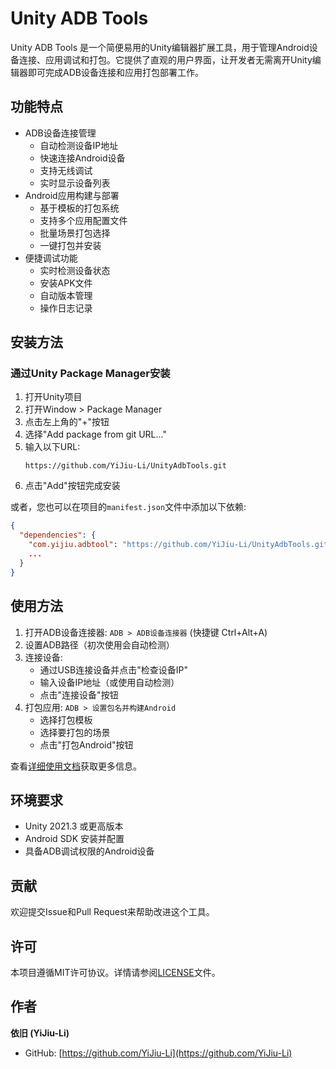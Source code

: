 
# Unity ADB Tools

Unity ADB Tools 是一个简便易用的Unity编辑器扩展工具，用于管理Android设备连接、应用调试和打包。它提供了直观的用户界面，让开发者无需离开Unity编辑器即可完成ADB设备连接和应用打包部署工作。

## 功能特点

- ADB设备连接管理
  - 自动检测设备IP地址
  - 快速连接Android设备
  - 支持无线调试
  - 实时显示设备列表
- Android应用构建与部署
  - 基于模板的打包系统
  - 支持多个应用配置文件
  - 批量场景打包选择
  - 一键打包并安装
- 便捷调试功能
  - 实时检测设备状态
  - 安装APK文件
  - 自动版本管理
  - 操作日志记录

## 安装方法

### 通过Unity Package Manager安装

1. 打开Unity项目
2. 打开Window > Package Manager
3. 点击左上角的"+"按钮
4. 选择"Add package from git URL..."
5. 输入以下URL:
   ```
   https://github.com/YiJiu-Li/UnityAdbTools.git
   ```
6. 点击"Add"按钮完成安装

或者，您也可以在项目的`manifest.json`文件中添加以下依赖:

```json
{
  "dependencies": {
    "com.yijiu.adbtool": "https://github.com/YiJiu-Li/UnityAdbTools.git",
    ...
  }
}
```

## 使用方法

1. 打开ADB设备连接器: `ADB > ADB设备连接器` (快捷键 Ctrl+Alt+A)
2. 设置ADB路径（初次使用会自动检测）
3. 连接设备:
   - 通过USB连接设备并点击"检查设备IP"
   - 输入设备IP地址（或使用自动检测）
   - 点击"连接设备"按钮
4. 打包应用: `ADB > 设置包名并构建Android`
   - 选择打包模板
   - 选择要打包的场景
   - 点击"打包Android"按钮

查看[详细使用文档](Documentation~/usage.md)获取更多信息。

## 环境要求

- Unity 2021.3 或更高版本
- Android SDK 安装并配置
- 具备ADB调试权限的Android设备

## 贡献

欢迎提交Issue和Pull Request来帮助改进这个工具。

## 许可

本项目遵循MIT许可协议。详情请参阅[LICENSE](./LICENSE)文件。

## 作者

**依旧 (YiJiu-Li)**

- GitHub: [https://github.com/YiJiu-Li](https://github.com/YiJiu-Li)
